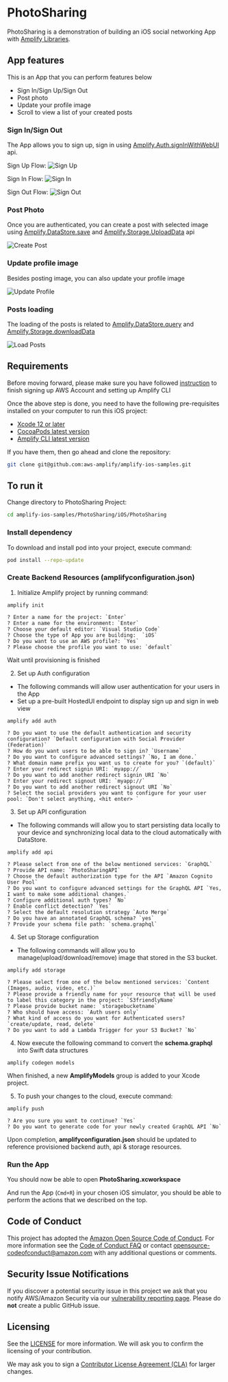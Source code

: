 # PhotoSharing

PhotoSharing is a demonstration of building an iOS social networking App with [Amplify Libraries](https://docs.amplify.aws/lib/q/platform/ios).

## App features

This is an App that you can perform features below
* Sign In/Sign Up/Sign Out
* Post photo
* Update your profile image 
* Scroll to view a list of your created posts

### Sign In/Sign Out

The App allows you to sign up, sign in using [Amplify.Auth.signInWithWebUI](https://docs.amplify.aws/lib/auth/signin_web_ui/q/platform/ios) api.

Sign Up Flow:
![Sign Up](./readmeimages/sign-up-flow.png)

Sign In Flow:
![Sign In](./readmeimages/sign-in-flow.png)

Sign Out Flow:
![Sign Out](./readmeimages/sign-out-flow.png)

### Post Photo

Once you are authenticated, you can create a post with selected image using [Amplify.DataStore.save](https://docs.amplify.aws/lib/datastore/data-access/q/platform/ios#create-and-update) and [Amplify.Storage.UploadData](https://docs.amplify.aws/lib/storage/upload/q/platform/ios) api

![Create Post](./readmeimages/post-creation-flow.png)

### Update profile image

Besides posting image, you can also update your profile image

![Update Profile](./readmeimages/profile-update-flow.png)

### Posts loading

The loading of the posts is related to [Amplify.DataStore.query](https://docs.amplify.aws/lib/datastore/data-access/q/platform/ios#query-data) and [Amplify.Storage.downloadData](https://docs.amplify.aws/lib/storage/download/q/platform/ios)

![Load Posts](./readmeimages/posts-loading.png)

## Requirements

Before moving forward, please make sure you have followed [instruction](https://docs.amplify.aws/lib/project-setup/prereq/q/platform/ios) to finish signing up AWS Account and setting up Amplify CLI

Once the above step is done, you need to have the following pre-requisites installed on your computer to run this iOS project:

* [Xcode 12 or later](https://apps.apple.com/us/app/xcode/id497799835?mt=12)
* [CocoaPods latest version](https://cocoapods.org)
* [Amplify CLI latest version](https://docs.amplify.aws/cli)

If you have them, then go ahead and clone the repository: 

```bash
git clone git@github.com:aws-amplify/amplify-ios-samples.git
```

## To run it

Change directory to PhotoSharing Project:
```bash
cd amplify-ios-samples/PhotoSharing/iOS/PhotoSharing
```

### Install dependency
To download and install pod into your project, execute command:
```bash
pod install --repo-update
```

### Create Backend Resources (amplifyconfiguration.json)

1. Initialize Amplify project by running command:

```
amplify init
```
```
? Enter a name for the project: `Enter`
? Enter a name for the environment: `Enter`
? Choose your default editor: `Visual Studio Code`
? Choose the type of App you are building:  `iOS`
? Do you want to use an AWS profile?: `Yes`
? Please choose the profile you want to use: `default`
```
Wait until provisioning is finished

2. Set up Auth configuration
- The following commands will allow user authentication for your users in the App
- Set up a pre-built HostedUI endpoint to display sign up and sign in web view
```
amplify add auth
```
```
? Do you want to use the default authentication and security configuration? `Default configuration with Social Provider (Federation)`
? How do you want users to be able to sign in? `Username`
? Do you want to configure advanced settings? `No, I am done.`
? What domain name prefix you want us to create for you? `(default)`
? Enter your redirect signin URI: `myapp://`
? Do you want to add another redirect signin URI `No`
? Enter your redirect signout URI: `myapp://`
? Do you want to add another redirect signout URI `No`
? Select the social providers you want to configure for your user pool: `Don't select anything, <hit enter> `
```

3. Set up API configuration
- The following commands will allow you to start persisting data locally to your device and synchronizing local data to the cloud automatically with DataStore.
```
amplify add api
```
```
? Please select from one of the below mentioned services: `GraphQL`
? Provide API name: `PhotoSharingAPI`
? Choose the default authorization type for the API `Amazon Cognito User Pool`
? Do you want to configure advanced settings for the GraphQL API `Yes, I want to make some additional changes.`
? Configure additional auth types? `No`
? Enable conflict detection? `Yes`
? Select the default resolution strategy `Auto Merge`
? Do you have an annotated GraphQL schema? `yes`
? Provide your schema file path: `schema.graphql`
```

4. Set up Storage configuration
- The following commands will allow you to manage(upload/download/remove) image that stored in the S3 bucket.
```
amplify add storage
```
```
? Please select from one of the below mentioned services: `Content (Images, audio, video, etc.)`
? Please provide a friendly name for your resource that will be used to label this category in the project: `S3friendlyName`
? Please provide bucket name: `storagebucketname`
? Who should have access: `Auth users only`
? What kind of access do you want for Authenticated users? `create/update, read, delete`
? Do you want to add a Lambda Trigger for your S3 Bucket? `No`
```

4. Now execute the following command to convert the **schema.graphql** into Swift data structures

```
amplify codegen models
```

When finished, a new **AmplifyModels** group is added to your Xcode project.

5. To push your changes to the cloud, execute command:

```
amplify push
```
```
? Are you sure you want to continue? `Yes`
? Do you want to generate code for your newly created GraphQL API `No`
```

Upon completion, **amplifyconfiguration.json** should be updated to reference provisioned backend auth, api & storage resources.

### Run the App

You should now be able to open **PhotoSharing.xcworkspace**

And run the App (`Cmd+R`) in your chosen iOS simulator, you should be able to perform the actions that we described on the top.

## Code of Conduct

This project has adopted the [Amazon Open Source Code of Conduct](https://aws.github.io/code-of-conduct).
For more information see the [Code of Conduct FAQ](https://aws.github.io/code-of-conduct-faq) or contact
opensource-codeofconduct@amazon.com with any additional questions or comments.

## Security Issue Notifications

If you discover a potential security issue in this project we ask that you notify AWS/Amazon Security via our
[vulnerability reporting page](http://aws.amazon.com/security/vulnerability-reporting/). Please
do **not** create a public GitHub issue.

## Licensing

See the
[LICENSE](https://github.com/awslabs/amplify-android/blob/master/LICENSE)
for more information. We will ask you to confirm the licensing of your
contribution.

We may ask you to sign a
[Contributor License Agreement (CLA)](http://en.wikipedia.org/wiki/Contributor_License_Agreement) for
larger changes.
